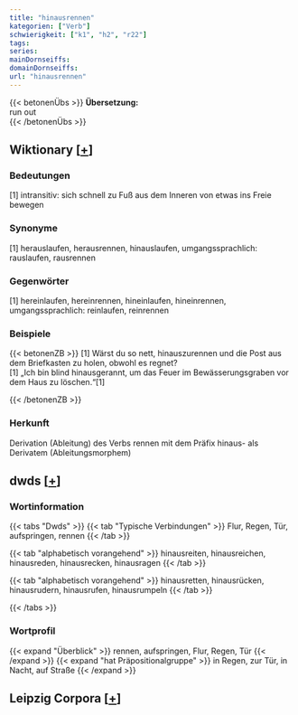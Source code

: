 ```yaml
---
title: "hinausrennen"
kategorien: ["Verb"]
schwierigkeit: ["k1", "h2", "r22"]
tags:
series:
mainDornseiffs:
domainDornseiffs:
url: "hinausrennen"
---
```


{{< betonenÜbs >}}
**Übersetzung:**  
run out  
{{< /betonenÜbs >}}

## Wiktionary [[+](https://de.wiktionary.org/wiki/hinausrennen)]

### Bedeutungen
[1] intransitiv: sich schnell zu Fuß aus dem Inneren von etwas ins Freie bewegen  

### Synonyme
[1] herauslaufen, herausrennen, hinauslaufen, umgangssprachlich: rauslaufen, rausrennen  

### Gegenwörter
[1] hereinlaufen, hereinrennen, hineinlaufen, hineinrennen, umgangssprachlich: reinlaufen, reinrennen  

### Beispiele
{{< betonenZB >}}
[1] Wärst du so nett, hinauszurennen und die Post aus dem Briefkasten zu holen, obwohl es regnet?  
[1] „Ich bin blind hinausgerannt, um das Feuer im Bewässerungsgraben vor dem Haus zu löschen.“[1]  

{{< /betonenZB >}}
### Herkunft
Derivation (Ableitung) des Verbs rennen mit dem Präfix hinaus- als Derivatem (Ableitungsmorphem)  



## dwds [[+](https://www.dwds.de/wb/hinausrennen)]

### Wortinformation
{{< tabs "Dwds" >}}
{{< tab "Typische Verbindungen" >}}
Flur, Regen, Tür, aufspringen, rennen
{{< /tab >}}

{{< tab "alphabetisch vorangehend" >}}
hinausreiten, hinausreichen, hinausreden, hinausrecken, hinausragen
{{< /tab >}}

{{< tab "alphabetisch vorangehend" >}}
hinausretten, hinausrücken, hinausrudern, hinausrufen, hinausrumpeln
{{< /tab >}}

{{< /tabs >}}

### Wortprofil
{{< expand "Überblick" >}} rennen, aufspringen, Flur, Regen, Tür {{< /expand >}}
{{< expand "hat Präpositionalgruppe" >}} in Regen, zur Tür, in Nacht, auf Straße {{< /expand >}}

## Leipzig Corpora [[+](https://corpora.uni-leipzig.de/en/res?word=hinausrennen&corpusId=deu_newscrawl-public_2018)]

